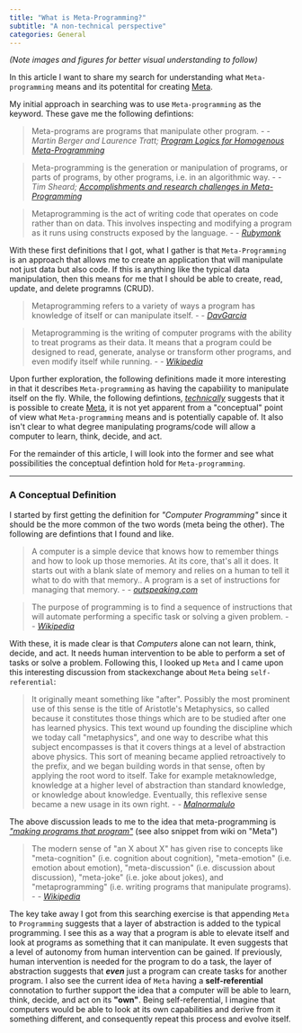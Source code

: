 ```yaml
---
title: "What is Meta-Programming?"
subtitle: "A non-technical perspective"
categories: General
---
```

<em>(Note images and figures for better visual understanding to follow)</em>

In this article I want to share my search for understanding what `Meta-programming` means and its potentital for creating [Meta](/about/ "Computer that learns, thinks, decides, and acts").
<!--more-->
My initial approach in searching was to use `Meta-programming` as the keyword. These gave me the following defintions:

> Meta-programs are programs that manipulate other program. - - <cite>Martin Berger and Laurence Tratt; [Program Logics for Homogenous Meta-Programming](http://users.sussex.ac.uk/~mfb21/publications/lpar10/lpar10.pdf)</cite>

> Meta-programming is the generation or manipulation of programs, or parts of programs, by other programs, i.e. in an algorithmic way. - - <cite>Tim Sheard; [Accomplishments and research challenges in Meta-Programming](https://cs.uwaterloo.ca/~melsheik/thesis/thesis/node29.html)

> Metaprogramming is the act of writing code that operates on code rather than on data. This involves inspecting and modifying a program as it runs using constructs exposed by the language. - - <cite>[Rubymonk](https://rubymonk.com/learning/books/2-metaprogramming-ruby/chapters/32-introduction-to-metaprogramming/lessons/75-being-meta)</cite>

With these first definitions that I got, what I gather is that `Meta-Programming` is an approach that allows me to create an application that will manipulate not just data but also code. If this is anything like the typical data manipulation, then this means for me that I should be able to create, read, update, and delete programns (CRUD).

> Metaprogramming refers to a variety of ways a program has knowledge of itself or can manipulate itself. - - <cite>[DavGarcia](http://stackoverflow.com/questions/514644/what-exactly-is-metaprogramming/514697#514697)</cite>

> Metaprogramming is the writing of computer programs with the ability to treat programs as their data. It means that a program could be designed to read, generate, analyse or transform other programs, and even modify itself while running. - - <cite>[Wikipedia](https://en.wikipedia.org/wiki/Metaprogramming)</cite>

Upon further exploration, the following definitions made it more interesting in that it describes `Meta-programming` as having the capabiility to manipulate itself on the fly. While, the following defintions, *<u>technically</u>* suggests that it is possible to create [Meta](/about/ "Computer that learns, thinks, decides, and acts"), it is not yet apparent from a "conceptual" point of view what `Meta-programming` means and is potentially capable of. It also isn't clear to what degree manipulating programs/code will allow a computer to learn, think, decide, and act.

For the remainder of this article, I will look into the former and see what possibilities the conceptual defintion hold for `Meta-programming`.

* * *

### A Conceptual Definition

I started by first getting the definition for *"Computer Programming"* since it should be the more common of the two words (meta being the other). The following are defintions that I found and like.

> A computer is a simple device that knows how to remember things and how to look up those memories. At its core, that's all it does. It starts out with a blank slate of memory and relies on a human to tell it what to do with that memory.. A program is a set of instructions for managing that memory. - - <cite>[outspeaking.com](http://outspeaking.com/words-of-technology/what-is-programming.html)</cite>

> The purpose of programming is to find a sequence of instructions that will automate performing a specific task or solving a given problem. - - <cite>[Wikipedia](https://en.wikipedia.org/wiki/Computer_programming)</cite>

With these, it is made clear is that *Computers* alone can not learn, think, decide, and act. It needs human intervention to be able to perform a set of tasks or solve a problem. Following this, I looked up `Meta` and I came upon this interesting discussion from stackexchange about `Meta` being `self-referential`:

> It originally meant something like "after". Possibly the most prominent use of this sense is the title of Aristotle's Metaphysics, so called because it constitutes those things which are to be studied after one has learned physics.
This text wound up founding the discipline which we today call "metaphysics", and one way to describe what this subject encompasses is that it covers things at a level of abstraction above physics.
This sort of meaning became applied retroactively to the prefix, and we began building words in that sense, often by applying the root word to itself. Take for example metaknowledge, knowledge at a higher level of abstraction than standard knowledge, or knowledge about knowledge. Eventually, this reflexive sense became a new usage in its own right. - - <cite>[Malnormalulo](http://english.stackexchange.com/questions/245403/how-did-meta-come-to-mean-self-referential)</cite>

The above discussion leads to me to the idea that meta-programming is *<u>"making programs that program"</u>* (see also snippet from wiki on "Meta")
 
>  The modern sense of "an X about X" has given rise to concepts like "meta-cognition" (i.e. cognition about cognition), "meta-emotion" (i.e. emotion about emotion), "meta-discussion" (i.e. discussion about discussion), "meta-joke" (i.e. joke about jokes), and "metaprogramming" (i.e. writing programs that manipulate programs). - - <cite>[Wikipedia](https://en.wikipedia.org/wiki/Meta)</cite>

The key take away I got from this searching exercise is that appending `Meta` to `Programming` suggests that a layer of abstraction is added to the typical programming. I see this as a way that a program is able to elevate itself and look at programs as something that it can manipulate. It even suggests that a level of autonomy from human intervention can be gained. If previously, human intervention is needed for the program to do a task, the layer of abstraction suggests that __*even*__ just a program can create tasks for another program. I also see the current idea of `Meta` having a **self-referential** connotation to further support the idea that a computer will be able to learn, think, decide, and act on its **"own"**. Being self-referential, I imagine that computers would be able to look at its own capabilities and derive from it something different, and consequently repeat this process and evolve itself. 